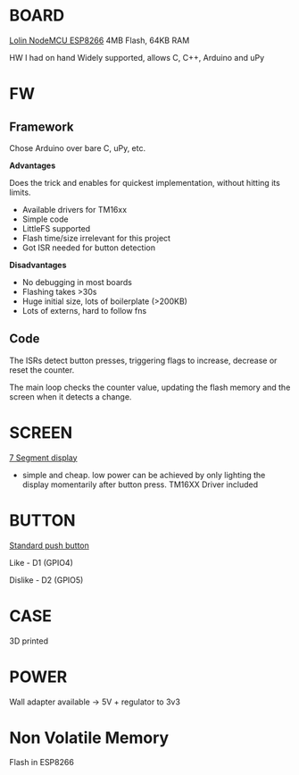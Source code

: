 # BOARD

[Lolin NodeMCU ESP8266](https://www.make-it.ca/nodemcu-details-specifications/)
4MB Flash, 64KB RAM

HW I had on hand
Widely supported, allows C, C++, Arduino and uPy

# FW

## Framework

Chose Arduino over bare C, uPy, etc.

**Advantages**

Does the trick and enables for quickest implementation, without hitting its limits.
- Available drivers for TM16xx
- Simple code
- LittleFS supported
- Flash time/size irrelevant for this project
- Got ISR needed for button detection
	
**Disadvantages**
- No debugging in most boards
- Flashing takes >30s
- Huge initial size, lots of boilerplate (>200KB)
- Lots of externs, hard to follow fns

## Code

The ISRs detect button presses, triggering flags to increase, decrease or reset the counter.

The main loop checks the counter value, updating the flash memory and the screen when it detects a change.

# SCREEN

[7 Segment display](https://www.amazon.de/dp/B07XQ2M188?ref=ppx_yo2ov_dt_b_fed_asin_title)

- simple and cheap. low power can be achieved by only lighting the display momentarily after button press. TM16XX Driver included

# BUTTON

[Standard push button](https://www.amazon.de/gp/product/B0BXZZTH26/ref=ppx_yo_dt_b_asin_title_o01_s00?ie=UTF8&psc=1)

Like - D1 (GPIO4)

Dislike - D2 (GPIO5)

# CASE

3D printed

# POWER

Wall adapter available -> 5V + regulator to 3v3

# Non Volatile Memory

Flash in ESP8266